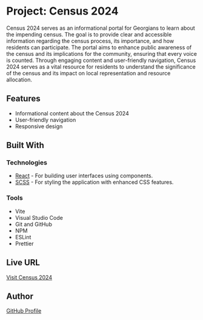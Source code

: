 # Project: Census 2024

Census 2024 serves as an informational portal for Georgians to learn about the impending census. The goal is to provide clear and accessible information regarding the census process, its importance, and how residents can participate. The portal aims to enhance public awareness of the census and its implications for the community, ensuring that every voice is counted. Through engaging content and user-friendly navigation, Census 2024 serves as a vital resource for residents to understand the significance of the census and its impact on local representation and resource allocation.

## Features

- Informational content about the Census 2024
- User-friendly navigation
- Responsive design

## Built With

### Technologies

- [React](https://reactjs.org/) - For building user interfaces using components.
- [SCSS](https://sass-lang.com/) - For styling the application with enhanced CSS features.

### Tools

- Vite
- Visual Studio Code
- Git and GitHub
- NPM
- ESLint
- Prettier

## Live URL

[Visit Census 2024](https://census-2024.vercel.app)

## Author

[GitHub Profile](https://github.com/saba-bar95)
